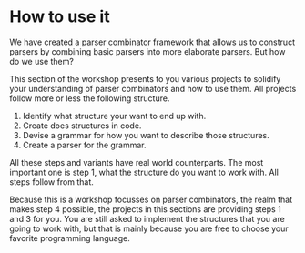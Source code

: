 # How to use it
We have created a parser combinator framework that allows us to construct parsers by combining basic parsers into more elaborate parsers. But how do we use them?

This section of the workshop presents to you various projects to solidify your understanding of parser combinators and how to use them. All projects follow more or less the following structure.

1. Identify what structure your want to end up with.
2. Create does structures in code.
3. Devise a grammar for how you want to describe those structures.
4. Create a parser for the grammar.

All these steps and variants have real world counterparts. The most important one is step 1, what the structure do you want to work with. All steps follow from that.

Because this is a workshop focusses on parser combinators, the realm that makes step 4 possible, the projects in this sections are providing steps 1 and 3 for you. You are still asked to implement the structures that you are going to work with, but that is mainly because you are free to choose your favorite programming language.

